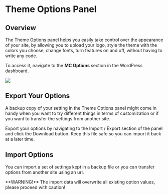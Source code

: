 # Theme Options Panel

## Overview

The Theme Options panel helps you easily take control over the appearance of your site, by allowing you to upload your logo, style the theme with the colors you choose, change fonts, turn features on and off, without having to write any code.

To access it, navigate to the **MC Options** section in the WordPress dashboard.

![](http://transvelo.github.io/docs/mediacenter/images/mc-options-dashboard.png)

## Export Your Options

A backup copy of your setting in the Theme Options panel might come in handy when you want to try different things in terms of customization or if you want to transfer the settings from another site.

Export your options by navigating to the Import / Export section of the panel and click the Download button. Keep this file safe so you can import it back at a later time.

## Import Options

You can import a set of settings kept in a backup file or you can transfer options from another site using an url.

<div class="alert alert-danger">**WARNING!** The import data will overwrite all existing option values, please proceed with caution!</div>
